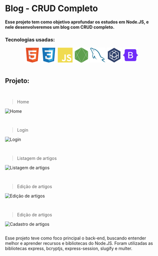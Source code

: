 # Blog - CRUD Completo

**Esse projeto tem como objetivo aprofundar os estudos em Node.JS, e nele desenvolveremos um blog com CRUD completo.**

### Tecnologias usadas:
 <div align="center">
  <img align="center"  alt="HTML5" height="50" width="50" src="https://raw.githubusercontent.com/devicons/devicon/master/icons/html5/html5-original.svg">
  <img align="center" alt="CSS3" height="50" width="50" src="https://raw.githubusercontent.com/devicons/devicon/master/icons/css3/css3-original.svg">  
  <img align="center" alt="JavaScript" height="50" width="50" src="https://raw.githubusercontent.com/devicons/devicon/master/icons/javascript/javascript-plain.svg">
  <img align="center" alt="NodeJS" height="50" width="50" src="https://raw.githubusercontent.com/devicons/devicon/master/icons/nodejs/nodejs-plain.svg">
  <img align="center" alt="MySQL" height="50" width="50" src="https://raw.githubusercontent.com/devicons/devicon/master/icons/mysql/mysql-plain.svg">
  <img align="center" alt="Sequelize" height="50" width="50" src="https://raw.githubusercontent.com/devicons/devicon/master/icons/sequelize/sequelize-plain.svg">
  <img align="center" alt="Bootstrap" height="50" width="50" src="https://raw.githubusercontent.com/devicons/devicon/master/icons/bootstrap/bootstrap-plain.svg">
</div><br>

## Projeto:

<br>

> Home

![Home](https://i.imgur.com/FDQRGny.png)

<br>

> Login

![Login](https://private-user-images.githubusercontent.com/125616646/292547757-84b5f548-069e-4bf1-88ab-f6dc8c55b103.png?jwt=eyJhbGciOiJIUzI1NiIsInR5cCI6IkpXVCJ9.eyJpc3MiOiJnaXRodWIuY29tIiwiYXVkIjoicmF3LmdpdGh1YnVzZXJjb250ZW50LmNvbSIsImtleSI6ImtleTEiLCJleHAiOjE3MDMyNjUxMTEsIm5iZiI6MTcwMzI2NDgxMSwicGF0aCI6Ii8xMjU2MTY2NDYvMjkyNTQ3NzU3LTg0YjVmNTQ4LTA2OWUtNGJmMS04OGFiLWY2ZGM4YzU1YjEwMy5wbmc_WC1BbXotQWxnb3JpdGhtPUFXUzQtSE1BQy1TSEEyNTYmWC1BbXotQ3JlZGVudGlhbD1BS0lBSVdOSllBWDRDU1ZFSDUzQSUyRjIwMjMxMjIyJTJGdXMtZWFzdC0xJTJGczMlMkZhd3M0X3JlcXVlc3QmWC1BbXotRGF0ZT0yMDIzMTIyMlQxNzA2NTFaJlgtQW16LUV4cGlyZXM9MzAwJlgtQW16LVNpZ25hdHVyZT1jNzUwYjdmOTUyZTJhMjZjYTY0YmZlYmU4NzE5NmEwZWJlZmIyMDM4YTgyMzljYWM1MDJmYmM5ZWJkNjQ4MjE5JlgtQW16LVNpZ25lZEhlYWRlcnM9aG9zdCZhY3Rvcl9pZD0wJmtleV9pZD0wJnJlcG9faWQ9MCJ9.o6Z5M_iRVpFCb_RD5joVg_rocWl5NvyYWYgW7mQ40Hc)

<br>

> Listagem de artigos

![Listagem de artigos](https://private-user-images.githubusercontent.com/125616646/292547801-6446e824-cdf4-4af0-9e28-d233fba139cb.png?jwt=eyJhbGciOiJIUzI1NiIsInR5cCI6IkpXVCJ9.eyJpc3MiOiJnaXRodWIuY29tIiwiYXVkIjoicmF3LmdpdGh1YnVzZXJjb250ZW50LmNvbSIsImtleSI6ImtleTEiLCJleHAiOjE3MDMyNjUyMDQsIm5iZiI6MTcwMzI2NDkwNCwicGF0aCI6Ii8xMjU2MTY2NDYvMjkyNTQ3ODAxLTY0NDZlODI0LWNkZjQtNGFmMC05ZTI4LWQyMzNmYmExMzljYi5wbmc_WC1BbXotQWxnb3JpdGhtPUFXUzQtSE1BQy1TSEEyNTYmWC1BbXotQ3JlZGVudGlhbD1BS0lBSVdOSllBWDRDU1ZFSDUzQSUyRjIwMjMxMjIyJTJGdXMtZWFzdC0xJTJGczMlMkZhd3M0X3JlcXVlc3QmWC1BbXotRGF0ZT0yMDIzMTIyMlQxNzA4MjRaJlgtQW16LUV4cGlyZXM9MzAwJlgtQW16LVNpZ25hdHVyZT1kMjM2ODE1MDIwZjk2ZDRlODU3MzUzODNmODg5MzhkYTA4ZGE3NWVlNzIyMmRmYjFkY2RmNjZhZGIzZjdkNGUxJlgtQW16LVNpZ25lZEhlYWRlcnM9aG9zdCZhY3Rvcl9pZD0wJmtleV9pZD0wJnJlcG9faWQ9MCJ9.XKwaZrl9vFzg5Ch6veA0mdWv3BapD2DD0j9Rly5F9eU)

<br>

> Edição de artigos

![Edição de artigos](https://private-user-images.githubusercontent.com/125616646/292547836-1c1ad21d-9f29-4d0a-88df-dd22984faf06.png?jwt=eyJhbGciOiJIUzI1NiIsInR5cCI6IkpXVCJ9.eyJpc3MiOiJnaXRodWIuY29tIiwiYXVkIjoicmF3LmdpdGh1YnVzZXJjb250ZW50LmNvbSIsImtleSI6ImtleTEiLCJleHAiOjE3MDMyNjUyMzEsIm5iZiI6MTcwMzI2NDkzMSwicGF0aCI6Ii8xMjU2MTY2NDYvMjkyNTQ3ODM2LTFjMWFkMjFkLTlmMjktNGQwYS04OGRmLWRkMjI5ODRmYWYwNi5wbmc_WC1BbXotQWxnb3JpdGhtPUFXUzQtSE1BQy1TSEEyNTYmWC1BbXotQ3JlZGVudGlhbD1BS0lBSVdOSllBWDRDU1ZFSDUzQSUyRjIwMjMxMjIyJTJGdXMtZWFzdC0xJTJGczMlMkZhd3M0X3JlcXVlc3QmWC1BbXotRGF0ZT0yMDIzMTIyMlQxNzA4NTFaJlgtQW16LUV4cGlyZXM9MzAwJlgtQW16LVNpZ25hdHVyZT1mYzgwYmNlYzQ3ODI1NDA3YmI3Nzk0ODU2Mjg0NzBmN2QzNWQ5MWI3Y2QyNjRhNjI0YjRjOTNhZTE5YjMwZjNmJlgtQW16LVNpZ25lZEhlYWRlcnM9aG9zdCZhY3Rvcl9pZD0wJmtleV9pZD0wJnJlcG9faWQ9MCJ9.nKJce1dBvFE2YSeRucxs8Z-66_MZr55RhqA7CxgZVkQ)

<br>

> Edição de artigos

![Cadastro de artigos](https://private-user-images.githubusercontent.com/125616646/292547885-9b407284-e463-4c3f-9fd5-cf115d578c9d.png?jwt=eyJhbGciOiJIUzI1NiIsInR5cCI6IkpXVCJ9.eyJpc3MiOiJnaXRodWIuY29tIiwiYXVkIjoicmF3LmdpdGh1YnVzZXJjb250ZW50LmNvbSIsImtleSI6ImtleTEiLCJleHAiOjE3MDMyNjUyNjAsIm5iZiI6MTcwMzI2NDk2MCwicGF0aCI6Ii8xMjU2MTY2NDYvMjkyNTQ3ODg1LTliNDA3Mjg0LWU0NjMtNGMzZi05ZmQ1LWNmMTE1ZDU3OGM5ZC5wbmc_WC1BbXotQWxnb3JpdGhtPUFXUzQtSE1BQy1TSEEyNTYmWC1BbXotQ3JlZGVudGlhbD1BS0lBSVdOSllBWDRDU1ZFSDUzQSUyRjIwMjMxMjIyJTJGdXMtZWFzdC0xJTJGczMlMkZhd3M0X3JlcXVlc3QmWC1BbXotRGF0ZT0yMDIzMTIyMlQxNzA5MjBaJlgtQW16LUV4cGlyZXM9MzAwJlgtQW16LVNpZ25hdHVyZT0xMDg4YWVhOGJmMGI5ZTZlZTI1ZWVhZWZjNzIxMzljNmY3YzQ4ZTVlZmMyOGY5ZmQ1YWZkODE3YmVhYjMxYmNjJlgtQW16LVNpZ25lZEhlYWRlcnM9aG9zdCZhY3Rvcl9pZD0wJmtleV9pZD0wJnJlcG9faWQ9MCJ9.oOZBWRQH_SAfT8moSqUjfqdY2YmTK11gTMwYkc9o6NI)

##

Esse projeto teve como foco principal o back-end, buscando entender melhor e aprender recursos e bibliotecas do Node.JS. Foram utilizadas as bibliotecas express, bcryptjs, express-session, slugify e multer.
